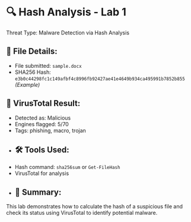 # 🔍 Hash Analysis - Lab 1
Threat Type: Malware Detection via Hash Analysis
## 🧪 File Details:
- File submitted: `sample.docx`
- SHA256 Hash: `e3b0c44298fc1c149afbf4c8996fb92427ae41e4649b934ca495991b7852b855` *(Example)*
## 🔗 VirusTotal Result:
- Detected as: Malicious
- Engines flagged: 5/70
- Tags: phishing, macro, trojan
- ## 🛠️ Tools Used:
- Hash command: `sha256sum` or `Get-FileHash`
- VirusTotal for analysis
- ## 📝 Summary:
This lab demonstrates how to calculate the hash of a suspicious file and check its status using VirusTotal to identify potential malware.
